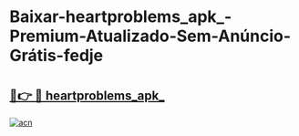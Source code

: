 # Baixar-heartproblems_apk_-Premium-Atualizado-Sem-Anúncio-Grátis-fedje

# <h2><a href="https://zk9o8g.esa.edu.pl?src=heartproblems_apk_&ref=fedje">🔗👉 🔴 heartproblems_apk_</a></h2>

[![acn](https://github.com/user-attachments/assets/0f9c940e-d8b0-45ae-aac7-cd30a18b3e1c)](https://zk9o8g.esa.edu.pl?src=heartproblems_apk_&ref=fedje)

